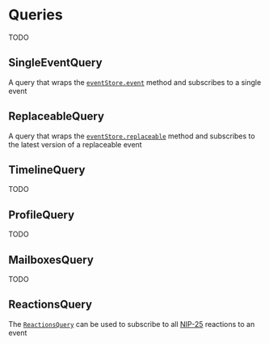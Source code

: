# Queries

TODO

## SingleEventQuery

A query that wraps the [`eventStore.event`](https://hzrd149.github.io/applesauce/typedoc/classes/applesauce_core.EventStore.html#event) method and subscribes to a single event

## ReplaceableQuery

A query that wraps the [`eventStore.replaceable`](https://hzrd149.github.io/applesauce/typedoc/classes/applesauce_core.EventStore.html#replaceable) method and subscribes to the latest version of a replaceable event

## TimelineQuery

TODO

## ProfileQuery

TODO

## MailboxesQuery

TODO

## ReactionsQuery

The [`ReactionsQuery`](https://hzrd149.github.io/applesauce/typedoc/functions/applesauce_core.Queries.ReactionsQuery.html) can be used to subscribe to all [NIP-25](https://github.com/nostr-protocol/nips/blob/master/25.md) reactions to an event
